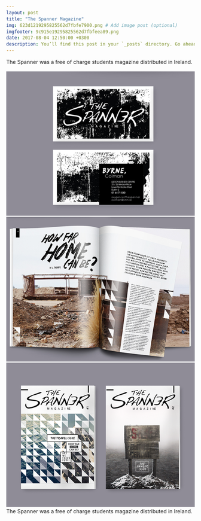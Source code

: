 ```yaml
---
layout: post
title: "The Spanner Magazine"
img: 623d1219295825562d7fbfe7900.png # Add image post (optional)
imgfooter: 9c915e19295825562d7fbfeea89.png	
date: 2017-08-04 12:50:00 +0300
description: You’ll find this post in your `_posts` directory. Go ahead and edit it and re-build the site to see your changes. # Add post description (optional)
---
```

The Spanner was a free of charge students magazine distributed in Ireland.
<br>
<br>
<img src="../assets/img/6dd13119295825562d7fc005d18.jpeg" width="840">	
<img src="../assets/img/9cf00019295825562d898ae1752.jpeg" width="840">	
<img src="../assets/img/d2fd5819295825562d7fc000005.png" width="840">
The Spanner was a free of charge students magazine distributed in Ireland.
